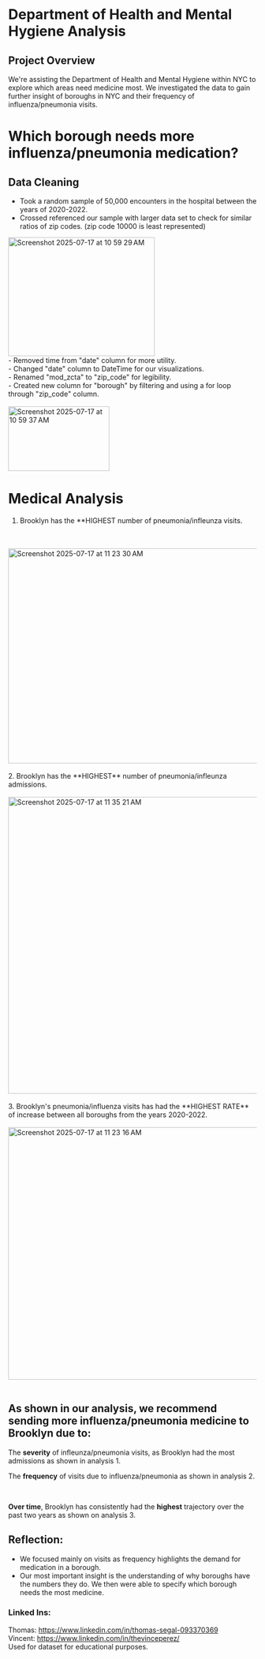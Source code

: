 # Department of Health and Mental Hygiene Analysis

## Project Overview
We're assisting the Department of Health and Mental Hygiene within NYC to explore which areas need medicine most. We investigated the data to gain further insight of boroughs in NYC and their frequency of influenza/pneumonia visits.

# Which borough needs more influenza/pneumonia medication?

## Data Cleaning

- Took a random sample of 50,000 encounters in the hospital between the years of 2020-2022. <r/>
- Crossed referenced our sample with larger data set to check for similar ratios of zip codes. (zip code 10000 is least represented) <br/>
<img width="297" height="241" alt="Screenshot 2025-07-17 at 10 59 29 AM" src="https://github.com/user-attachments/assets/40853560-ca50-4d38-b23a-d0d41d73abd3" />
<br/>
- Removed time from "date" column for more utility. <br/>
- Changed "date" column to DateTime for our visualizations. <br/>
- Renamed "mod_zcta" to "zip_code" for legibility. <br/>
- Created new column for "borough" by filtering and using a for loop through "zip_code" column. <br/> <br/>
<img width="205" height="131" alt="Screenshot 2025-07-17 at 10 59 37 AM" src="https://github.com/user-attachments/assets/0ac68e00-08e5-4750-bc49-e6a572fa71a1" />
<br/>

# Medical Analysis
1. Brooklyn has the **HIGHEST number of pneumonia/infleunza visits.
<br/>
<br/>
<img width="582" height="436" alt="Screenshot 2025-07-17 at 11 23 30 AM" src="https://github.com/user-attachments/assets/d58849fc-a775-4c5d-a0e3-1517ad485429" />
<br/>
<br/>
2. Brooklyn has the **HIGHEST** number of pneumonia/infleunza admissions.
<br/>
<br/>
<img width="792" height="602" alt="Screenshot 2025-07-17 at 11 35 21 AM" src="https://github.com/user-attachments/assets/d06bb7e9-70a1-4b37-a049-6bd0f7b9f2fb" />
<br/>
<br/>
3. Brooklyn's pneumonia/influenza visits has had the **HIGHEST RATE** of increase between all boroughs from the years 2020-2022.
<br/>
<br/>
<img width="954" height="512" alt="Screenshot 2025-07-17 at 11 23 16 AM" src="https://github.com/user-attachments/assets/42cbd123-1e75-4856-b845-d5f72751e8d4" />
<br/>
<br/>

## As shown in our analysis, we recommend sending more influenza/pneumonia medicine to Brooklyn due to:
The **severity** of infleunza/pneumonia visits, as Brooklyn had the most admissions as shown in analysis 1.
<br/>

The **frequency**  of visits due to influenza/pneumonia as shown in analysis 2.

<br/>

**Over time**, Brooklyn has consistently had the **highest** trajectory over the past two years as shown on analysis 3.

## Reflection:
- We focused mainly on visits as frequency highlights the demand for medication in a borough. <br/>
- Our most important insight is the understanding of why boroughs have the numbers they do. We then were able to specify which borough needs the most medicine.

### Linked Ins:
Thomas: https://www.linkedin.com/in/thomas-segal-093370369
<br/>
Vincent: https://www.linkedin.com/in/thevinceperez/
<br/>
Used for dataset for educational purposes.
